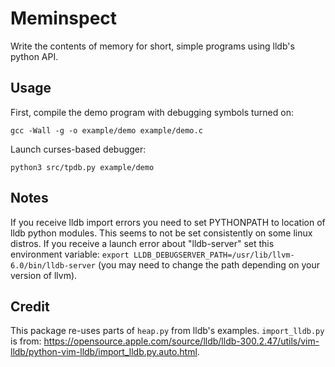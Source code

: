# Meminspect

Write the contents of memory for short, simple programs using lldb's python API.

## Usage

First, compile the demo program with debugging symbols turned on:

```
gcc -Wall -g -o example/demo example/demo.c
```

Launch curses-based debugger:

```
python3 src/tpdb.py example/demo
```

## Notes

If you receive lldb import errors you need to set PYTHONPATH to location of lldb python modules. This seems to not be set consistently on some linux distros. If you receive a launch error about "lldb-server" set this environment variable: `export LLDB_DEBUGSERVER_PATH=/usr/lib/llvm-6.0/bin/lldb-server` (you may need to change the path depending on your version of llvm).

## Credit

This package re-uses parts of `heap.py` from lldb's examples. `import_lldb.py` is from: https://opensource.apple.com/source/lldb/lldb-300.2.47/utils/vim-lldb/python-vim-lldb/import_lldb.py.auto.html.
